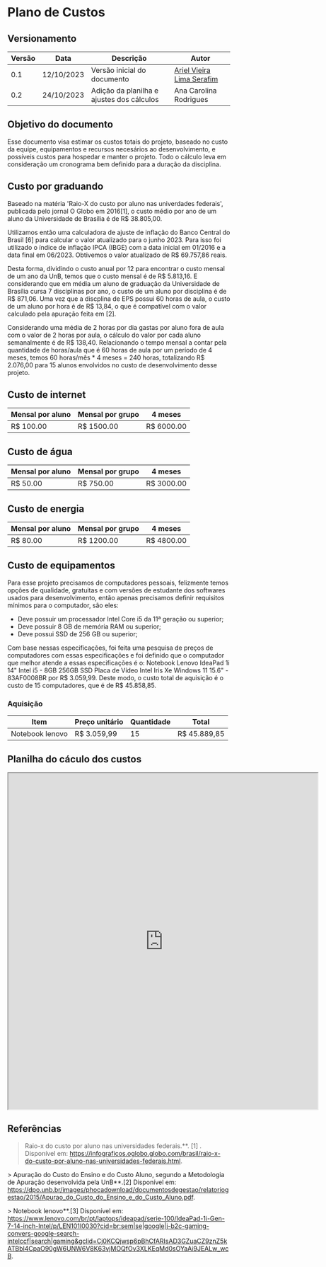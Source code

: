 # Plano de Custos

## Versionamento

| Versão | Data | Descrição | Autor |
|--------|------|-----------|---------------|
| 0.1 | 12/10/2023 | Versão inicial do documento | [Ariel Vieira Lima Serafim](https://github.com/ArielSixwings) |
| 0.2 | 24/10/2023 | Adição da planilha e ajustes dos cálculos | Ana Carolina Rodrigues |

## Objetivo do documento

Esse documento visa estimar os custos totais do projeto, baseado no custo da equipe, equipamentos e recursos necesários ao desenvolvimento, e possíveis custos para hospedar e manter o projeto. Todo o cálculo leva em consideração um cronograma bem definido para a duração da disciplina. 

## Custo por graduando
    
Baseado na matéria 'Raio-X do custo por aluno nas univerdades federais', publicada pelo jornal O Globo em 2016[1], o custo médio por ano de um aluno da Universidade de Brasília é de R$ 38.805,00.

Utilizamos então uma calculadora de ajuste de inflação do Banco Central do Brasil [6] para calcular o valor atualizado para o junho 2023. Para isso foi utilizado o índice de inflação IPCA (IBGE) com a data inicial em 01/2016 e a data final em 06/2023. Obtivemos o valor atualizado de R$ 69.757,86 reais.

Desta forma, dividindo o custo anual por 12 para encontrar o custo mensal de um ano da UnB, temos que o custo mensal é de R$ 5.813,16. E considerando que em média um aluno de graduação da Universidade de Brasília cursa 7 disciplinas por ano, o custo de um aluno por disciplina é de R$ 871,06. Uma vez que a discplina de EPS possui 60 horas de aula, o custo de um aluno por hora é de R$ 13,84, o que é compatível com o valor calculado pela apuração feita em [2].

Considerando uma média de 2 horas por dia gastas por aluno fora de aula com o valor de 2 horas por aula, o cálculo do valor por cada aluno semanalmente é de R$ 138,40. Relacionando o tempo mensal a contar pela quantidade de horas/aula que é 60 horas de aula por um período de 4 meses, temos 60 horas/mês * 4 meses = 240 horas, totalizando R$ 2.076,00 para 15 alunos envolvidos no custo de desenvolvimento desse projeto.

## Custo de internet

| **Mensal por aluno** | **Mensal por grupo** | **4 meses** |
|----------------------|----------------------|-------------|
| R$ 100.00 | R$ 1500.00 | R$ 6000.00 |


## Custo de água

| **Mensal por aluno** | **Mensal por grupo** | **4 meses** |
|----------------------|----------------------|-------------|
| R$ 50.00 | R$ 750.00 | R$ 3000.00 |

## Custo de energia

| **Mensal por aluno** | **Mensal por grupo** | **4 meses** |
|----------------------|----------------------|-------------|
| R$ 80.00 | R$ 1200.00 | R$ 4800.00 |


## Custo de equipamentos

Para esse projeto precisamos de computadores pessoais, felizmente temos opções de qualidade, gratuitas e com versões de estudante dos softwares usados para desenvolvimento, então apenas precisamos definir requisitos mínimos para o computador, são eles:

- Deve possuir um processador Intel Core i5 da 11ª geração ou superior;
- Deve possuir 8 GB de memória RAM ou superior;
- Deve possui SSD de 256 GB ou superior;
    
Com base nessas especificações, foi feita uma pesquisa de preços de computadores com essas especificações e foi definido que o computador que melhor atende a essas especificações é o: Notebook Lenovo IdeaPad 1i 14" Intel i5 - 8GB 256GB SSD Placa de Vídeo Intel Iris Xe Windows 11 15.6" - 83AF0008BR por R$ 3.059,99. Deste modo, o custo total de aquisição é o custo de 15 computadores, que é de R$ 45.858,85.

### Aquisição

| **Item** | **Preço unitário** | **Quantidade** | **Total** |
|----------------------|----------------------|-------------|-------------|
| Notebook lenovo | R$ 3.059,99 |  15 | R$ 45.889,85 |

## Planilha do cáculo dos custos
<iframe width="700" height="760" src="https://docs.google.com/spreadsheets/d/e/2PACX-1vSkyOB7Kn8Iro6fUK0NDjK7pTk0TIM4nqFHOFVNitJMfTsg10BrB9EsXGEwIl_3J1kYcxupWAyD28N3/pubhtml?gid=0&amp;single=true&amp;widget=true&amp;headers=false"></iframe>


## Referências
> Raio-x do custo por aluno nas universidades federais.**. [1] . Disponível em: <https://infograficos.oglobo.globo.com/brasil/raio-x-do-custo-por-aluno-nas-universidades-federais.html>.

‌>  Apuração do Custo do Ensino e do Custo Aluno, segundo a Metodologia de Apuração
desenvolvida pela UnB**.[2] Disponível em: <https://dpo.unb.br/images/phocadownload/documentosdegestao/relatoriogestao/2015/Apurao_do_Custo_do_Ensino_e_do_Custo_Aluno.pdf>.

‌> Notebook lenovo**.[3] Disponível em: <https://www.lenovo.com/br/pt/laptops/ideapad/serie-100/IdeaPad-1i-Gen-7-14-inch-Intel/p/LEN101I0030?cid=br:sem|se|google|j-b2c-gaming-convers-google-search-intelccf|search|gaming&gclid=Cj0KCQjwsp6pBhCfARIsAD3GZuaCZ9znZ5kATBbl4CpaO90gW6UNW6V8K63vjMOQfOv3XLKEqMd0sOYaAi9JEALw_wcB>.

